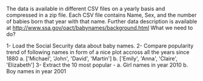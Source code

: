 The data is available in different CSV files on a yearly basis and compressed in a zip file. 
Each CSV file contains Name, Sex, and the number of babies born that year with that name. 
Further data description is available at http://www.ssa.gov/oact/babynames/background.html
What we need to do?

1- Load the Social Security data about baby names.
2- Compare popularity trend of following names in form of a nice plot accross all the years since 1880
   a. ['Michael', 'John', 'David', 'Martin']
   b. ['Emily', 'Anna', 'Claire', 'Elizabeth']
3- Extract the 10 most popular -
   a. Girl names in year 2010
   b. Boy names in year 2001
